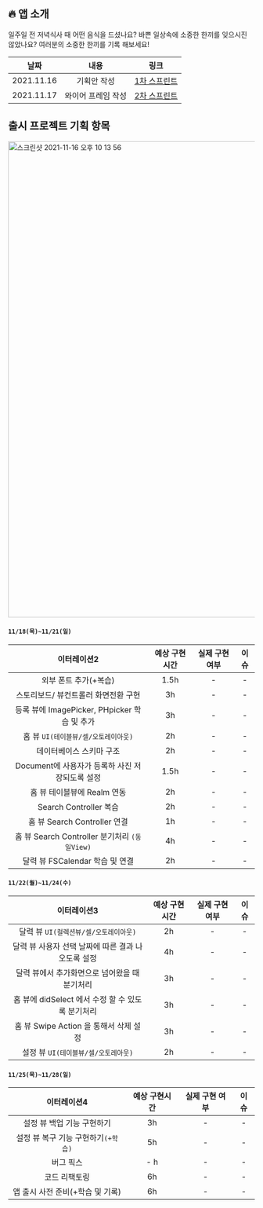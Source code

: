 ## 🔥 앱 소개

일주일 전 저녁식사 때 어떤 음식을 드셨나요? 바쁜 일상속에 소중한 한끼를 잊으시진 않았나요?
여러분의 소중한 한끼를 기록 해보세요!

| 날짜  | 내용  | 링크 |
| :---: | :---: | :---: |
| 2021.11.16 | 기획안 작성 | [1차 스프린트](https://github.com/Brandnew-one/MyFirstApp/blob/master/DevLog/2021.11.16/Day1.md) |
| 2021.11.17 | 와이어 프레임 작성 | [2차 스프린트](https://github.com/Brandnew-one/MyFirstApp/blob/master/DevLog/2021.11.17/Day2.md) |


## 출시 프로젝트 기획 항목

<img width="970" alt="스크린샷 2021-11-16 오후 10 13 56" src="https://user-images.githubusercontent.com/88618825/141991761-49d3fc80-f95c-4691-ae9b-fa7279d2d94c.png">


#### `11/18(목)~11/21(일)`
| 이터레이션2 | 예상 구현시간 | 실제 구현 여부 | 이슈 |
| :---: | :---: | :---: | :---: |
| 외부 폰트 추가(+복습) | 1.5h | - | - |
| 스토리보드/ 뷰컨트롤러 화면전환 구현 | 3h | - | - |
| 등록 뷰에 ImagePicker, PHpicker 학습 및 추가 | 3h | - | - |
| 홈 뷰 `UI(테이블뷰/셀/오토레이아웃)` | 2h | - | - |
| 데이터베이스 스키마 구조 | 2h | - | - |
| Document에 사용자가 등록하 사진 저장되도록 설정 | 1.5h | - | - |
| 홈 뷰 테이블뷰에 Realm 연동 | 2h | - | - |
| Search Controller 복습 | 2h | - | - |
| 홈 뷰 Search Controller 연결 | 1h | - | - |
| 홈 뷰 Search Controller 분기처리 `(동일View)` | 4h | - | - |
| 달력 뷰 FSCalendar 학습 및 연결 | 2h | - | - |

#### `11/22(월)~11/24(수)`
| 이터레이션3 | 예상 구현시간 | 실제 구현 여부 | 이슈 |
| :---: | :---: | :---: | :---: |
| 달력 뷰 `UI(컬렉션뷰/셀/오토레이아웃)` | 2h | - | - |
| 달력 뷰 사용자 선택 날짜에 따른 결과 나오도록 설정 | 4h | - | - |
| 달력 뷰에서 추가화면으로 넘어왔을 때 분기처리 | 3h | - | - |
| 홈 뷰에 didSelect 에서 수정 할 수 있도록 분기처리 | 3h | - | - |
| 홈 뷰 Swipe Action 을 통해서 삭제 설정 | 3h | - | - |
| 설정 뷰 `UI(테이블뷰/셀/오토레아웃)` | 2h | - | - |

#### `11/25(목)~11/28(일)`
| 이터레이션4 | 예상 구현시간 | 실제 구현 여부 | 이슈 |
| :---: | :---: | :---: | :---: |
| 설정 뷰 백업 기능 구현하기 | 3h | - | - |
| 설정 뷰 복구 기능 구현하기`(+학습)` | 5h | - | - |
| 버그 픽스 | - h | - | - |
| 코드 리팩토링 | 6h | - | - |
| 앱 출시 사전 준비(+학습 및 기록) | 6h | - | - |

